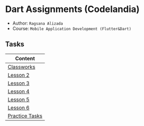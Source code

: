 # Dart Assignments (Codelandia)

- Author: `Ragsana Alizada`
- Course: `Mobile Application Development (Flutter&Dart)`

## Tasks

| Content                                           |
| ------------------------------------------------- |
| [Classworks](classworks/README.md)                |
| [Lesson 2](lesson_two_tasks/README.md)            |
| [Lesson 3](lesson_three_tasks/README.md)          |
| [Lesson 4](lesson_four_tasks/README.md)           |
| [Lesson 5](lesson_five_tasks/README.md)           |
| [Lesson 6](lesson_six_tasks/README.md)            |
| [Practice Tasks](practice_tasks/README.md)        |

